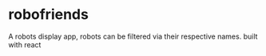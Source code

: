 # robofriends
A robots display app, robots can be filtered via their respective names. built with react
